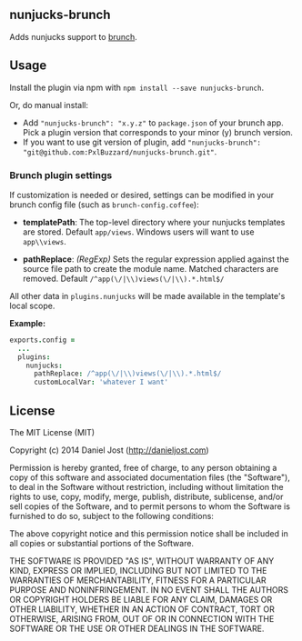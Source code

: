 ## nunjucks-brunch
Adds nunjucks support to [brunch](http://brunch.io).

## Usage
Install the plugin via npm with `npm install --save nunjucks-brunch`.

Or, do manual install:

* Add `"nunjucks-brunch": "x.y.z"` to `package.json` of your brunch app.
  Pick a plugin version that corresponds to your minor (y) brunch version.
* If you want to use git version of plugin, add
`"nunjucks-brunch": "git@github.com:PxlBuzzard/nunjucks-brunch.git"`.

### Brunch plugin settings
If customization is needed or desired, settings can be modified in your brunch
config file (such as `brunch-config.coffee`):

* __templatePath__: The top-level directory where your nunjucks templates are stored. Default `app/views`. Windows users will want to use `app\\views`.

* __pathReplace__: _(RegExp)_ Sets the regular expression applied against the source file path to create the module name. Matched characters are removed. Default `/^app(\/|\\)views(\/|\\).*.html$/`

All other data in `plugins.nunjucks` will be made available in the template's local scope.

**Example:**
```coffeescript
exports.config =
  ...
  plugins:
    nunjucks:
      pathReplace: /^app(\/|\\)views(\/|\\).*.html$/
      customLocalVar: 'whatever I want'
```

## License

The MIT License (MIT)

Copyright (c) 2014 Daniel Jost (http://danieljost.com)

Permission is hereby granted, free of charge, to any person obtaining a copy
of this software and associated documentation files (the "Software"), to deal
in the Software without restriction, including without limitation the rights
to use, copy, modify, merge, publish, distribute, sublicense, and/or sell
copies of the Software, and to permit persons to whom the Software is
furnished to do so, subject to the following conditions:

The above copyright notice and this permission notice shall be included in
all copies or substantial portions of the Software.

THE SOFTWARE IS PROVIDED "AS IS", WITHOUT WARRANTY OF ANY KIND, EXPRESS OR
IMPLIED, INCLUDING BUT NOT LIMITED TO THE WARRANTIES OF MERCHANTABILITY,
FITNESS FOR A PARTICULAR PURPOSE AND NONINFRINGEMENT. IN NO EVENT SHALL THE
AUTHORS OR COPYRIGHT HOLDERS BE LIABLE FOR ANY CLAIM, DAMAGES OR OTHER
LIABILITY, WHETHER IN AN ACTION OF CONTRACT, TORT OR OTHERWISE, ARISING FROM,
OUT OF OR IN CONNECTION WITH THE SOFTWARE OR THE USE OR OTHER DEALINGS IN
THE SOFTWARE.
